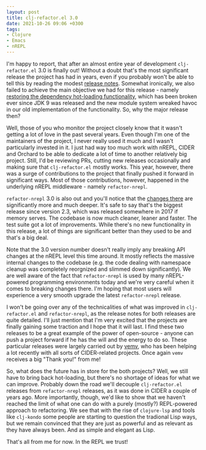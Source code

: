 ```yaml
---
layout: post
title: clj-refactor.el 3.0
date: 2021-10-26 09:06 +0300
tags:
- Clojure
- Emacs
- nREPL
---
```


I'm happy to report, that after an almost entire year of development `clj-refactor.el` 3.0 is finally
out! Without a doubt that's the most significant release the project has had in years, even if you probably
won't be able to tell this by reading the modest [release notes](https://github.com/clojure-emacs/clj-refactor.el/releases/tag/3.0.0).
Somewhat ironically, we also failed to achieve the main objective we had for this release - namely [restoring the dependency hot-loading functionality](https://github.com/clojure-emacs/clj-refactor.el/issues/466), which has been broken ever since JDK 9 was released and the new module system wreaked havoc in our
old implementation of the functionality. So, why the major release then?

Well, those of you who monitor the project closely know that it wasn't getting a lot of love in the past several years.
Even though I'm one of the maintainers of the project, I never really used it much and I wasn't particularly invested in it.
I just had way too much work with nREPL, CIDER and Orchard to be able to dedicate a lot of time to another relatively big project.
Still, I'd be reviewing PRs, cutting new releases occasionally and making sure that `clj-refactor.el` mostly works.
This year, however, there was a surge of contributions to the project that finally pushed it forward in significant ways.
Most of those contributions, however, happened in the underlying nREPL middleware - namely `refactor-nrepl`.

`refactor-nrepl` 3.0 is also out and you'll notice that the [changes there](https://github.com/clojure-emacs/refactor-nrepl/releases/tag/v3.0.0)
are significantly more and much deeper. It's safe to say that's the biggest release since version 2.3, which was released somewhere in 2017 if memory
serves. The codebase is now much cleaner, leaner and faster. The test suite got a lot of improvements. While there's no new functionality
in this release, a lot of things are significant better than they used to be and that's a big deal.

Note that the 3.0 version number doesn't really imply any breaking API changes
at the nREPL level this time around. It mostly reflects the massive internal
changes to the codebase (e.g. the code dealing with namespace cleanup was
completely reorgnized and slimmed down significantly). We are well aware of the
fact that `refactor-nrepl` is used by many nREPL-powered programming
environments today and we're very careful when it comes to breaking changes
there. I'm hoping that most users will experience a very smooth upgrade the
latest `refactor-nrepl` release.

I won't be going over any of the technicalities of what was improved in `clj-refactor.el` and `refactor-nrepl`, as the release notes for both
releases are quite detailed. I'll just mention that I'm very excited that the projects are finally gaining some traction and I hope that it will
last. I find these two releases to be a great example of the power of open-source - anyone can push a project forward if he has the will and the energy to do so.
These particular releases were largely carried out by [vemv](https://github.com/vemv), who has been helping a lot recently with all sorts of CIDER-related projects.
Once again `vemv` receives a big "Thank you!" from me!

So, what does the future has in store for the both projects? Well, we still have to bring back hot-loading, but there's no shortage of
ideas for what we can improve. Probably down the road we'll decouple `clj-refactor.el` releases from `refactor-nrepl` releases, as it was
done in CIDER a couple of years ago. More importantly, though, we'd like to show that we haven't reached the limit of what one can do with
a purely (mostly?) REPL-powered approach to refactoring. We see that with the rise of `clojure-lsp` and tools like `clj-kondo` some people
are starting to question the tradional Lisp ways, but we remain convinced that they are just as powerful and as relevant as they have always been.
And as simple and elegant as Lisp.

That's all from me for now. In the REPL we trust!
